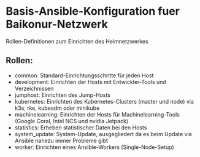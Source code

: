 # Basis-Ansible-Konfiguration fuer Baikonur-Netzwerk
Rollen-Definitionen zum Einrichten des Heimnetzwerkes

## Rollen:
* common: Standard-Einrichtungsschritte für jeden Host
* development: Einrichten der Hosts mit Entwickler-Tools und Verzeichnissen
* jumphost: Einrichten des Jump-Hosts
* kubernetes: Einrichten des Kubernetes-Clusters (master und node) via k3s, rke, kubeadm oder minikube
* machinelearning: Einrichten der Hosts für Machinelearning-Tools (Google Coral, Intel NCS und nvidia Jetpack)
* statistics: Erheben statistischer Daten bei den Hosts
* system_update: System-Update, ausgegliedert da es beim Update via Ansible nahezu immer Probleme gibt
* worker: Einrichten eines Ansible-Workers (Single-Node-Setup)
